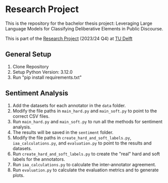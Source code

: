 # Research Project
This is the repository for the bachelor thesis project: Leveraging Large Language Models for Classifying Deliberative Elements in Public Discourse.

This is part of the [Research Project](https://github.com/TU-Delft-CSE/Research-Project) (2023/24 Q4) at [TU Delft](https://github.com/TU-Delft-CSE)

## General Setup
1. Clone Repository
2. Setup Python Version: 3.12.0
3. Run "pip install requirements.txt"

## Sentiment Analysis
1. Add the datasets for each annotator in the `data` folder.
2. Modify the file paths in `main_hard.py` and `main_soft.py` to point to the correct CSV files.
3. Run `main_hard.py` and `main_soft.py` to run all the methods for sentiment analysis.
4. The results will be saved in the `sentiment` folder.
5. Modify the file paths in `create_hard_and_soft_labels.py`, `iaa_calculations.py`, and `evaluation.py` to point to the results and datasets.
6. Run `create_hard_and_soft_labels.py` to create the "real" hard and soft labels for the annotators.
7. Run `iaa_calculations.py` to calculate the inter-annotator agreement.
8. Run `evaluation.py` to calculate the evaluation metrics and to generate plots.